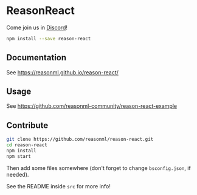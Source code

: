 # ReasonReact

Come join us in [Discord](https://discord.gg/reasonml)!

```sh
npm install --save reason-react
```

## Documentation

See https://reasonml.github.io/reason-react/

## Usage

See https://github.com/reasonml-community/reason-react-example

## Contribute

```sh
git clone https://github.com/reasonml/reason-react.git
cd reason-react
npm install
npm start
```

Then add some files somewhere (don't forget to change `bsconfig.json`, if needed).

See the README inside `src` for more info!
